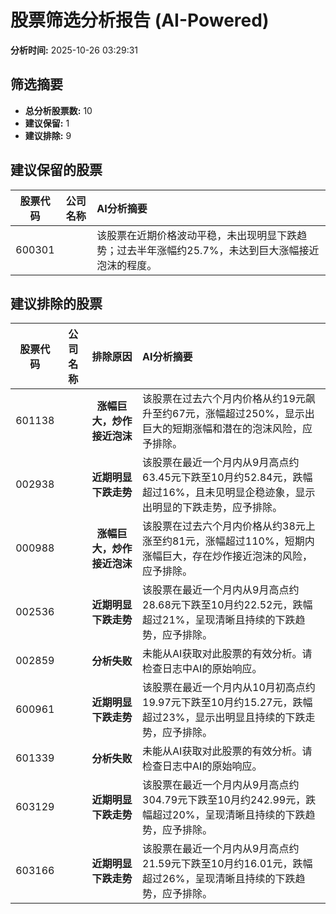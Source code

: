 # 股票筛选分析报告 (AI-Powered)

**分析时间:** 2025-10-26 03:29:31

## 筛选摘要

- **总分析股票数:** 10
- **建议保留:** 1
- **建议排除:** 9

## 建议保留的股票

| 股票代码 | 公司名称 | AI分析摘要 |
|:---:|:---:|:---|
| 600301 |  | 该股票在近期价格波动平稳，未出现明显下跌趋势；过去半年涨幅约25.7%，未达到巨大涨幅接近泡沫的程度。 |

## 建议排除的股票

| 股票代码 | 公司名称 | 排除原因 | AI分析摘要 |
|:---:|:---:|:---:|:---|
| 601138 |  | **涨幅巨大，炒作接近泡沫** | 该股票在过去六个月内价格从约19元飙升至约67元，涨幅超过250%，显示出巨大的短期涨幅和潜在的泡沫风险，应予排除。 |
| 002938 |  | **近期明显下跌走势** | 该股票在最近一个月内从9月高点约63.45元下跌至10月约52.84元，跌幅超过16%，且未见明显企稳迹象，显示出明显的下跌走势，应予排除。 |
| 000988 |  | **涨幅巨大，炒作接近泡沫** | 该股票在过去六个月内价格从约38元上涨至约81元，涨幅超过110%，短期内涨幅巨大，存在炒作接近泡沫的风险，应予排除。 |
| 002536 |  | **近期明显下跌走势** | 该股票在最近一个月内从9月高点约28.68元下跌至10月约22.52元，跌幅超过21%，呈现清晰且持续的下跌趋势，应予排除。 |
| 002859 |  | **分析失败** | 未能从AI获取对此股票的有效分析。请检查日志中AI的原始响应。 |
| 600961 |  | **近期明显下跌走势** | 该股票在最近一个月内从10月初高点约19.97元下跌至10月约15.27元，跌幅超过23%，显示出明显且持续的下跌走势，应予排除。 |
| 601339 |  | **分析失败** | 未能从AI获取对此股票的有效分析。请检查日志中AI的原始响应。 |
| 603129 |  | **近期明显下跌走势** | 该股票在最近一个月内从9月高点约304.79元下跌至10月约242.99元，跌幅超过20%，呈现清晰且持续的下跌趋势，应予排除。 |
| 603166 |  | **近期明显下跌走势** | 该股票在最近一个月内从9月高点约21.59元下跌至10月约16.01元，跌幅超过26%，呈现清晰且持续的下跌趋势，应予排除。 |
